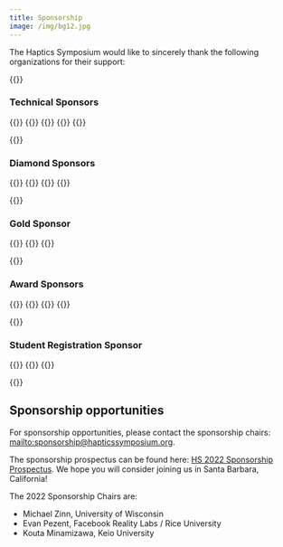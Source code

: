 ```yaml
---
title: Sponsorship
image: /img/bg12.jpg
---
```

The Haptics Symposium would like to sincerely thank the following organizations for their support:

{{<simpleLineBreak>}}

### Technical Sponsors
{{<sponsorFlexContainer contentJustification="left">}}
    {{<sponsorLogo imFile="/img/hs2022_Sponsor-Technical1.jpg" imWidth="100%" containerWidth="20%">}}
    {{<sponsorLogo imFile="/img/hs2022_Sponsor-Technical2.jpg" imWidth="100%" containerWidth="20%">}}
    {{<sponsorLogo imFile="/img/hs2022_Sponsor-Technical3.jpg" imWidth="100%" containerWidth="30%">}}
{{</sponsorFlexContainer>}}

{{<simpleLineBreak>}}

### Diamond Sponsors
{{<sponsorFlexContainer contentJustification="left">}}
    {{<sponsorLogo imFile="/img/hs2022_Sponsor-Diamond1.png" imWidth="100%" containerWidth="20%">}}
    {{<sponsorLogo imFile="/img/hs2022_Sponsor-Diamond2.png" imWidth="100%" containerWidth="20%">}}
{{</sponsorFlexContainer>}}

{{<simpleLineBreak>}}

### Gold Sponsor
{{<sponsorFlexContainer contentJustification="left">}}
    {{<sponsorLogo imFile="/img/hs2022_Sponsor-Gold1.jpg" imWidth="100%" containerWidth="20%">}}
{{</sponsorFlexContainer>}}

{{<simpleLineBreak>}}

### Award Sponsors
{{<sponsorFlexContainer contentJustification="left">}}
    {{<sponsorLogo imFile="/img/hs2022_Sponsor-Award1.png" imWidth="100%" containerWidth="20%">}}
    {{<sponsorLogo imFile="/img/hs2022_Sponsor-Award2.png" imWidth="100%" containerWidth="20%">}}
{{</sponsorFlexContainer>}}

{{<simpleLineBreak>}}

### Student Registration Sponsor
{{<sponsorFlexContainer>}}
    {{<sponsorLogo imFile="/img/hs2022_Sponsor-SRS1.png" imWidth="100%" containerWidth="20%">}}
{{</sponsorFlexContainer>}}

{{<simpleLineBreak>}}

## Sponsorship opportunities

For sponsorship opportunities, please contact the sponsorship chairs: <mailto:sponsorship@hapticssymposium.org>.

The sponsorship prospectus can be found here: [HS 2022 Sponsorship Prospectus](/img/IEEEHS2022SponsorshipProspectus.pdf). We hope you will consider joining us in Santa Barbara, California!

<!---
The sponsorship prospectus for 2022 will be available shortly. In the meantime, we welcome you to review the prospectus from the 2020 conference: [2020 Sponsorship Prospectus](https://hapticssymposium.org/haptics2020/files/IEEEHS2020SponsorshipProspectus.pdf).
--->

The 2022 Sponsorship Chairs are:

* Michael Zinn, University of Wisconsin
* Evan Pezent, Facebook Reality Labs / Rice University
* Kouta Minamizawa, Keio University
